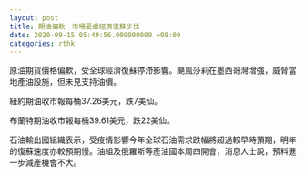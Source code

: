 ```yaml
---
layout: post
title: 期油偏軟　市場憂慮經濟復蘇步伐
date: 2020-09-15 05:49:56.000000000 +08:00
categories: rthk
---
```


原油期貨價格偏軟，受全球經濟復蘇停滯影響。颶風莎莉在墨西哥灣增強，威脅當地產油設施，但未見支持油價。

紐約期油收市報每桶37.26美元，跌7美仙。

布蘭特期油收市報每桶39.61美元，跌22美仙。

石油輸出國組織表示，受疫情影響今年全球石油需求跌幅將超過較早時預期，明年的復蘇速度亦較預期慢。油組及俄羅斯等產油國本周四開會，消息人士說，預料進一步減產機會不大。

